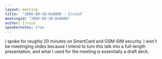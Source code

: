 ```yaml
---
layout: meeting
title:  "2006-08-30-0x0000 - I)ruid"
meetingid: "2006-08-30-0x0000"
author: I)ruid
speakernotes: true
---
```


I spoke for roughly 20 minutes on SmartCard and GSM-SIM security. I
won't be meetinging slides because I intend to turn this talk into a
full-length presentation, and what I used for the meeting is essentially
a draft deck.

